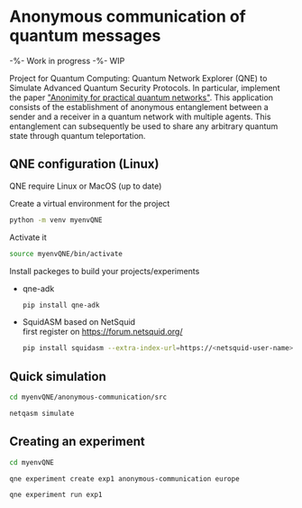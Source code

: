 # Anonymous communication of quantum messages

-%- Work in progress -%- WIP

Project for Quantum Computing: Quantum Network Explorer (QNE) to Simulate Advanced Quantum Security Protocols. In particular, implement the paper ["Anonimity for practical quantum networks"](./Anonymity_for_practical_quantum_networks(paper).pdf).
This application consists of the establishment of anonymous entanglement between a sender and a receiver in a quantum network with multiple agents. This entanglement can subsequently be used to share any arbitrary quantum state through quantum teleportation.

## QNE configuration (Linux)
QNE require Linux or MacOS (up to date)

Create a virtual environment for the project
```bash
python -m venv myenvQNE
```
Activate it
```bash
source myenvQNE/bin/activate
```
Install packeges to build your projects/experiments
- qne-adk
  ```bash
  pip install qne-adk
  ```
- SquidASM based on NetSquid <br>
  first register on https://forum.netsquid.org/
  ```bash
  pip install squidasm --extra-index-url=https://<netsquid-user-name>:<netsquid-password>@pypi.netsquid.org
  ```
## Quick simulation
```bash
cd myenvQNE/anonymous-communication/src
```
```bash
netqasm simulate
```
## Creating an experiment
```bash
cd myenvQNE
```
```bash
qne experiment create exp1 anonymous-communication europe
```
```bash
qne experiment run exp1
```
